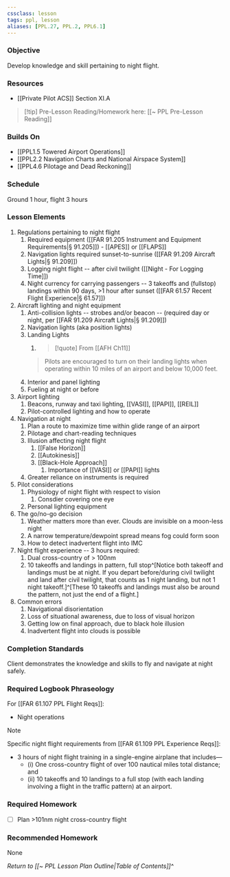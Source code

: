 ```yaml
---
cssclass: lesson
tags: ppl, lesson
aliases: [PPL.27, PPL.2, PPL6.1]
---
```

### Objective
Develop knowledge and skill pertaining to night flight.

### Resources
- [[Private Pilot ACS]] Section XI.A

> [!tip] Pre-Lesson Reading/Homework here: [[~ PPL Pre-Lesson Reading]]

### Builds On
- [[PPL1.5 Towered Airport Operations]]
- [[PPL2.2 Navigation Charts and National Airspace System]]
- [[PPL4.6 Pilotage and Dead Reckoning]]

### Schedule
Ground 1 hour, flight 3 hours

### Lesson Elements
1. Regulations pertaining to night flight
	1. Required equipment ([[FAR 91.205 Instrument and Equipment Requirements|§ 91.205]]) - [[APES]] or [[FLAPS]]
	2. Navigation lights required sunset-to-sunrise ([[FAR 91.209 Aircraft Lights|§ 91.209]])
	3. Logging night flight -- after civil twilight ([[Night - For Logging Time]])
	4. Night currency for carrying passengers -- 3 takeoffs and (fullstop) landings within 90 days, >1 hour after sunset ([[FAR 61.57 Recent Flight Experience|§ 61.57]])
2. Aircraft lighting and night equipment
	1. Anti-collision lights -- strobes and/or beacon -- (required day or night, per [[FAR 91.209 Aircraft Lights|§ 91.209]])
	2. Navigation lights (aka position lights)
	3. Landing Lights
		1. > [!quote] From [[AFH Ch11]]
		> Pilots are encouraged to turn on their landing lights when operating within 10 miles of an airport and below 10,000 feet.
	4. Interior and panel lighting
	5. Fueling at night or before
1. Airport lighting
	1. Beacons, runway and taxi lighting, [[VASI]], [[PAPI]], [[REIL]]
	2. Pilot-controlled lighting and how to operate
2. Navigation at night
	1. Plan a route to maximize time within glide range of an airport
	2. Pilotage and chart-reading techniques
	3. Illusion affecting night flight
		1. [[False Horizon]]
		2. [[Autokinesis]]
		3. [[Black-Hole Approach]]
			1. Importance of [[VASI]] or [[PAPI]] lights
	4. Greater reliance on instruments is required
3. Pilot considerations
	1. Physiology of night flight with respect to vision
		1. Consdier covering one eye
	2. Personal lighting equipment
4. The go/no-go decision
	1. Weather matters more than ever.  Clouds are invisible on a moon-less night
	2. A narrow temperature/dewpoint spread means fog could form soon
	3. How to detect inadvertent flight into IMC
5. Night flight experience -- 3 hours required:
	1. Dual cross-country of > 100nm
	2. 10 takeoffs and landings in pattern, full stop^[Notice both takeoff and landings must be at night. If you depart before/during civil twilight and land after civil twilight, that counts as 1 night landing, but not 1 night takeoff.]^[These 10 takeoffs and landings must also be around the pattern, not just the end of a flight.]
6. Common errors
	1. Navigational disorientation
	2. Loss of situational awareness, due to loss of visual horizon
	3. Getting low on final approach, due to black hole illusion
	4. Inadvertent flight into clouds is possible

### Completion Standards
Client demonstrates the knowledge and skills to fly and navigate at night safely.

### Required Logbook Phraseology
For [[FAR 61.107 PPL Flight Reqs]]:
- Night operations

> [!note] 
> Specific night flight requirements from [[FAR 61.109 PPL Experience Reqs]]:
> - 3 hours of night flight training in a single-engine airplane that includes—
> 	- (i) One cross-country flight of over 100 nautical miles total distance; and
> 	- (ii) 10 takeoffs and 10 landings to a full stop (with each landing involving a flight in the traffic pattern) at an airport.

### Required Homework
 
- [ ] Plan >101nm night cross-country flight

### Recommended Homework
None 

*Return to [[~ PPL Lesson Plan Outline|Table of Contents]]^*